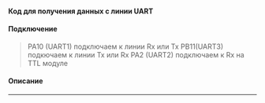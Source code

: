 #### Код для получения данных с линии UART

#### Подключение
>PA10 (UART1) подключаем к линии Rx или Tx
>PB11(UART3) подкючаем к линии Tx или Rx
>PA2 (UART2) подключаем к Rx на TTL модуле

#### Описание
___